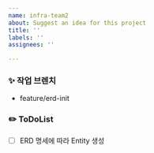 ```yaml
---
name: infra-team2
about: Suggest an idea for this project
title: ''
labels: ''
assignees: ''

---
```


### ✨ 작업 브렌치
- feature/erd-init

### ✏️ ToDoList
- [ ] ERD 명세에 따라 Entity 생성
